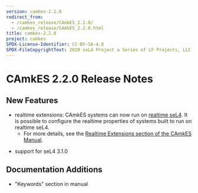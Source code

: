```yaml
---
version: camkes-2.2.0
redirect_from:
  - /camkes_release/CAmkES_2.2.0/
  - /camkes_release/CAmkES_2.2.0.html
title: camkes-2.2.0
project: camkes
SPDX-License-Identifier: CC-BY-SA-4.0
SPDX-FileCopyrightText: 2020 seL4 Project a Series of LF Projects, LLC.
---
```

# CAmkES 2.2.0 Release Notes


## New Features


  * realtime extensions: CAmkES systems can now run on [realtime seL4](/sel4_release/seL4_1.0.0-rt-dev). It is possible to configure the realtime properties of systems built to run on realtime seL4.
    - For more details, see the
      [Realtime Extensions section of the CAmkES Manual](https://github.com/seL4/camkes-tool/blob/master/docs/index.md#realtime-extensions).
 
- support for seL4 3.1.0

## Documentation Additions


- "Keywords" section in manual

